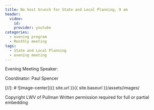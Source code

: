 ```yaml
---
title: No host brunch for State and Local Planning, 9 am  
header:
  video:
    id:
    provider: youtube
categories:
  - evening program
  - Monthly meeting
tags:
  - State and Local Planning
  - evening meeting
---
```


Evening Meeting Speaker:

Coordinator: Paul Spencer


[//]: # ![image-center]({{ site.url }}{{ site.baseurl }}/assets/images/


Copyright LWV of Pullman
Written permission required for full or partial embedding

<!---change the title to whatever you want the post to be titled
change the ID out to the end of the youtube link https://youtu.be/r61ARK4Qv9c -->
